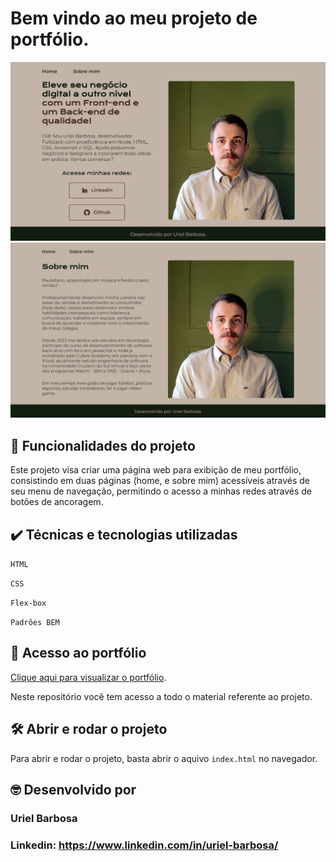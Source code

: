 # Bem vindo ao meu projeto de portfólio.

![image](https://github.com/uri-hub/portfolio/blob/main/assets/home-portfolio.jpg)![image](https://github.com/uri-hub/portfolio/blob/main/assets/sobre-portfolio.jpg)

## 🔨 Funcionalidades do projeto

Este projeto visa criar uma página web para exibição de meu portfólio, consistindo em duas páginas (home, e sobre mim) acessíveis através de seu menu de navegação, permitindo o acesso a minhas redes através de botões de ancoragem.

## ✔️ Técnicas e tecnologias utilizadas

`HTML`

`CSS`

`Flex-box`

`Padrões BEM`

## 📁 Acesso ao portfólio
[Clique aqui para visualizar o portfólio](https://portfolio-mu-seven-44.vercel.app/).

Neste repositório você tem acesso a todo o material referente ao projeto.

## 🛠️ Abrir e rodar o projeto

Para abrir e rodar o projeto, basta abrir o aquivo `index.html` no navegador.

## 🤓	 Desenvolvido por

### Uriel Barbosa

### Linkedin: https://www.linkedin.com/in/uriel-barbosa/